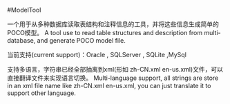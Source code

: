 #ModelTool

一个用于从多种数据库读取表结构和注释信息的工具，并将这些信息生成简单的POCO模型。
A tool use to read table structures and description from multi-database, and generate POCO model file.

当前支持(current support)：Oracle , SQLServer , SQLite ,MySql

支持多语言，字符串已经全部抽离到xml(形如 zh-CN.xml en-us.xml)文件，可以直接翻译文件来实现语言切换。
Multi-language support, all strings are store in an xml file name like zh-CN.xml en-us.xml, you can just translate it to support other language.